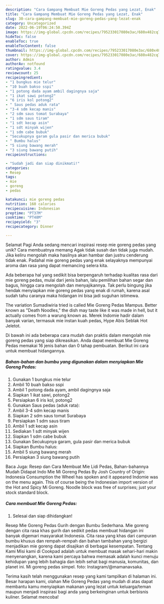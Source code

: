 ```yaml
---
description: "Cara Gampang Membuat Mie Goreng Pedas yang Lezat, Enak"
title: "Cara Gampang Membuat Mie Goreng Pedas yang Lezat, Enak"
slug: 30-cara-gampang-membuat-mie-goreng-pedas-yang-lezat-enak
category: Uncategorized
date: 2022-06-19T06:24:50.394Z
image: https://img-global.cpcdn.com/recipes/795233017080e3ac/680x482cq70/mie-goreng-pedas-foto-resep-utama.jpg
hideToc: false
enableToc: true
enableTocContent: false
thumbnail: https://img-global.cpcdn.com/recipes/795233017080e3ac/680x482cq70/mie-goreng-pedas-foto-resep-utama.jpg
cover: https://img-global.cpcdn.com/recipes/795233017080e3ac/680x482cq70/mie-goreng-pedas-foto-resep-utama.jpg
author: Admin
authorAv: notfound
ratingvalue: 3.4
reviewcount: 25
recipeingredient:
- "1 bungkus mie telur"
- "10 buah bakso sspi"
- "1 potong dada ayam ambil dagingnya saja"
- "1 ikat sawi potong2"
- "6 iris kol potong2"
- " Saus pedas aduk rata"
- "3-4 sdm kecap manis"
- "2 sdm saus tomat Surabaya"
- "1 sdm saus tiram"
- "1 sdt kecap asin"
- "1 sdt minyak wijen"
- "1 sdm cabe bubuk"
- "Secukupnya garam gula pasir dan merica bubuk"
- " Bumbu halus"
- "5 siung bawang merah"
- "3 siung bawang putih"
recipeinstructions:

- "Sudah jadi dan siap dinikmati!"
categories:
- Resep
tags:
- mie
- goreng
- pedas

katakunci: mie goreng pedas 
nutrition: 160 calories
recipecuisine: Indonesian
preptime: "PT37M"
cooktime: "PT48M"
recipeyield: "3"
recipecategory: Dinner

---
```



Selamat Pagi Anda sedang mencari inspirasi resep mie goreng pedas yang unik? Cara membuatnya memang Agak tidak susah dan tidak juga mudah. Jika keliru mengolah maka hasilnya akan hambar dan justru cenderung tidak enak. Padahal mie goreng pedas yang enak selayaknya mempunyai aroma dan rasa yang dapat memancing selera kita.


Ada beberapa hal yang sedikit bisa berpengaruh terhadap kualitas rasa dari mie goreng pedas, mulai dari jenis bahan, lalu pemilihan bahan segar dan bagus, hingga cara mengolah dan menyajikannya. Tak perlu bingung jika hendak menyiapkan mie goreng pedas yang enak di rumah, karena asal sudah tahu caranya maka hidangan ini bisa jadi suguhan istimewa.

The variation Sumadiwiria tried is called Mie Goreng Pedas Mampus. Better known as &#34;Death Noodles,&#34; the dish may taste like it was made in hell, but it actually comes from a warung known as. Merek Indomie hadir dalam banyak varian, termasuk mie instan kuah pedas, Hype Abis Seblak Hot Jeletot.


Di bawah ini ada beberapa cara mudah dan praktis dalam mengolah mie goreng pedas yang siap dikreasikan. Anda dapat membuat Mie Goreng Pedas memakai 16 jenis bahan dan 0 tahap pembuatan. Berikut ini cara untuk membuat hidangannya.

<!--inarticleads1-->

##### Bahan-bahan dan bumbu yang digunakan dalam menyiapkan Mie Goreng Pedas:

1. Gunakan 1 bungkus mie telur
1. Ambil 10 buah bakso sspi
1. Ambil 1 potong dada ayam, ambil dagingnya saja
1. Siapkan 1 ikat sawi, potong2
1. Persiapkan 6 iris kol, potong2
1. Gunakan  Saus pedas (aduk rata):
1. Ambil 3-4 sdm kecap manis
1. Siapkan 2 sdm saus tomat Surabaya
1. Persiapkan 1 sdm saus tiram
1. Ambil 1 sdt kecap asin
1. Sediakan 1 sdt minyak wijen
1. Siapkan 1 sdm cabe bubuk
1. Gunakan Secukupnya garam, gula pasir dan merica bubuk
1. Siapkan  Bumbu halus:
1. Ambil 5 siung bawang merah
1. Persiapkan 3 siung bawang putih


Baca Juga: Resep dan Cara Membuat Mie Lidi Pedas, Bahan-bahannya Mudah Didapat Indo Mie Mi Goreng Pedas By Josh Country of Origin: Indonesia Consumption the Wheel has spoken and it appeared Indomie was on the menu again. This of course being the Indonesian import version of the Hot and Spicy Mi Goreng. Noodle block was free of surprises; just your stock standard block. 

<!--inarticleads2-->

##### Cara membuat Mie Goreng Pedas:


1. Selesai dan siap dihidangkan!

Resep Mie Goreng Pedas Gurih dengan Bumbu Sederhana. Mie goreng dengan cita rasa khas gurih dan sedikit pedas membuat hidangan ini banyak digemari masyarakat Indonesia. Cita rasa yang khas dari campuran bumbu khusus dan rempah-rempah dan bahan tambahan yang bergizi menjadikan mie goreng dapat disajikan di berbagai kesempatan. Tentang Kami Misi kami di Cookpad adalah untuk membuat masak sehari-hari makin menyenangkan, karena kami percaya bahwa memasak adalah kunci menuju kehidupan yang lebih bahagia dan lebih sehat bagi manusia, komunitas, dan planet ini. Mi goreng pedas simpel. foto: Instagram/@mamanavsaka. 

Terima kasih telah menggunakan resep yang kami tampilkan di halaman ini. Besar harapan kami, olahan Mie Goreng Pedas yang mudah di atas dapat membantu kamu menyiapkan makanan yang lezat untuk keluarga/teman maupun menjadi inspirasi bagi anda yang berkeinginan untuk berbisnis kuliner. Selamat mencoba!
